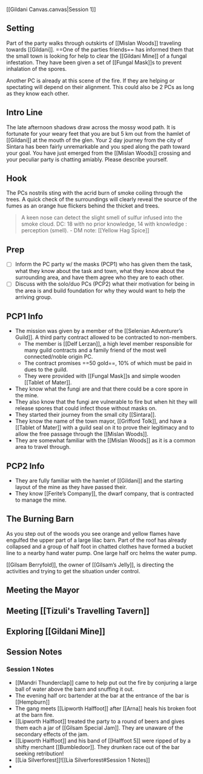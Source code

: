 [[Gildani Canvas.canvas|Session 1]]
## Setting
Part of the party walks through outskirts of [[Mislan Woods]] traveling towards [[Gildani]]. ==One of the parties friends== has informed them that the small town is looking for help to clear the [[Gildani Mine]] of a fungal infestation. They have been given a set of [[Fungal Mask]]s to prevent inhalation of the spores.

Another PC is already at this scene of the fire. If they are helping or spectating will depend on their alignment. This could also be 2 PCs as long as they know each other.
## Intro Line
The late afternoon shadows draw across the mossy wood path. It is fortunate for your weary feet that you are but 5 km out from the hamlet of [[Gildani]] at the mouth of the glen.
Your 2 day journey from the city of Sintara has been fairly unremarkable and you sped along the path toward your goal. You have just emerged from the [[Mislan Woods]] crossing and your peculiar party is chatting amiably.
Please describe yourself.
## Hook
The PCs nostrils sting with the acrid burn of smoke coiling through the trees. A quick check of the surroundings will clearly reveal the source of the fumes as an orange hue flickers behind the thicket and trees.
>A keen nose can detect the slight smell of sulfur infused into the smoke cloud. DC: 18 with no prior knowledge, 14 with knowledge : perception (smell). - DM note: [[Yellow Hag Spice]]
## Prep
- [ ] Inform the PC party w/ the masks (PCP1) who has given them the task, what they know about the task and town, what they know about the surrounding area, and have them agree who they are to each other.
- [ ] Discuss with the solo/duo PCs (PCP2) what their motivation for being in the area is and build foundation for why they would want to help the arriving group.
## PCP1 Info
- The mission was given by a member of the [[Selenian Adventurer’s Guild]]. A third party contract allowed to be contracted to non-members.
	- The member is [[Delf Lerzan]], a high level member responsible for many guild contracts and a family friend of the most well connected/noble origin PC.
	- The contract promises ==50 gold==, 10% of which must be paid in dues to the guild.
	- They were provided with [[Fungal Mask]]s and simple wooden [[Tablet of Mater]].
- They know what the fungi are and that there could be a core spore in the mine.
- They also know that the fungi are vulnerable to fire but when hit they will release spores that could infect those without masks on.
- They started their journey from the small city [[Sintara]].
- They know the name of the town mayor, [[Grifford Tolk]], and have a [[Tablet of Mater]] with a guild seal on it to prove their legitimacy and to allow the free passage through the [[Mislan Woods]].
- They are somewhat familiar with the [[Mislan Woods]] as it is a common area to travel through.
## PCP2 Info
- They are fully familiar with the hamlet of [[Gildani]] and the starting layout of the mine as they have passed their.
- They know [[Ferite’s Company]], the dwarf company, that is contracted to manage the mine.
## The Burning Barn
As you step out of the woods you see orange and yellow flames have engulfed the upper part of a large lilac barn. Part of the roof has already collapsed and a group of half foot in chatted clothes have formed a bucket line to a nearby hand water pump. One large half orc helms the water pump.

[[Gilsam Berryfold]], the owner of [[Gilsam’s Jelly]], is directing the activities and trying to get the situation under control.
## 

## Meeting the Mayor

## Meeting [[Tizuli's Travelling Tavern]]

## Exploring [[Gildani Mine]]

## Session Notes
### Session 1 Notes
- [[Mandri Thunderclap]] came to help put out the fire by conjuring a large ball of water above the barn and snuffing it out.
- The evening half orc bartender at the bar at the entrance of the bar is [[Hempburn]]
- The gang meets [[Lipworth Halffoot]] after [[Arna]] heals his broken foot at the barn fire.
- [[Lipworth Halffoot]] treated the party to a round of beers and gives them each a jar of [[Gilsam Special Jam]]. They are unaware of the secondary effects of the jam.
- [[Lipworth Halffoot]] and his band of [[Halffoot 5]] were ripped of by a shifty merchant [[Bumbledoor]]. They drunken race out of the bar seeking retribution!
- [[Lia Silverforest]]![[Lia Silverforest#Session 1 Notes]]
- 
